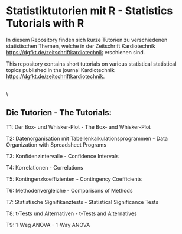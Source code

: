# Statistiktutorien mit R - Statistics Tutorials with R

In diesem Repository finden sich kurze Tutorien zu verschiedenen 
statistischen Themen, welche in der Zeitschrift Kardiotechnik
<https://dgfkt.de/zeitschriftkardiotechnik> erschienen sind.

This repository contains short tutorials on various statistical 
statistical topics published in the journal Kardiotechnik
<https://dgfkt.de/zeitschriftkardiotechnik>.

\
\
## Die Tutorien - The Tutorials:

T1: Der Box- und Whisker-Plot - The Box- and Whisker-Plot

T2: Datenorganisation mit Tabellenkalkulationsprogrammen - Data Organization with Spreadsheet Programs 

T3: Konfidenzintervalle - Confidence Intervals

T4: Korrelationen - Correlations

T5: Kontingenzkoeffizienten - Contingency Coefficients

T6: Methodenvergleiche - Comparisons of Methods

T7: Statistische Signifikanztests - Statistical Significance Tests

T8: t-Tests und Alternativen - t-Tests and Alternatives

T9: 1-Weg ANOVA - 1-Way ANOVA

